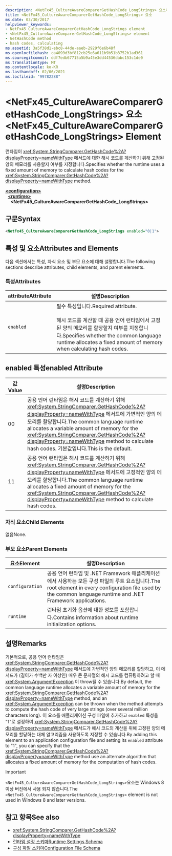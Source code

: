```yaml
---
description: <NetFx45_CultureAwareComparerGetHashCode_LongStrings> 요소에 대해 자세히 알아보세요.
title: <NetFx45_CultureAwareComparerGetHashCode_LongStrings> 요소
ms.date: 03/30/2017
helpviewer_keywords:
- NetFx45_CultureAwareComparerGetHashCode_LongStrings element
- <NetFx45_CultureAwareComparerGetHashCode_LongStrings> element
- GetHashCode method
- hash codes, calculating
ms.assetid: 3a5f38d1-ebc8-44de-aaeb-2929f6e6b48f
ms.openlocfilehash: ca4099d3bf812cb25e6a611b9b51b3752b1ad361
ms.sourcegitcommit: ddf7edb67715a5b9a45e3dd44536dabc153c1de0
ms.translationtype: MT
ms.contentlocale: ko-KR
ms.lasthandoff: 02/06/2021
ms.locfileid: "99782288"
---
```

# <a name="netfx45_cultureawarecomparergethashcode_longstrings-element"></a><span data-ttu-id="a5e04-103">\<NetFx45_CultureAwareComparerGetHashCode_LongStrings> 요소</span><span class="sxs-lookup"><span data-stu-id="a5e04-103">\<NetFx45_CultureAwareComparerGetHashCode_LongStrings> Element</span></span>

<span data-ttu-id="a5e04-104">런타임이 <xref:System.StringComparer.GetHashCode%2A?displayProperty=nameWithType> 메서드에 대한 해시 코드를 계산하기 위해 고정된 양의 메모리를 사용할지 여부를 지정합니다.</span><span class="sxs-lookup"><span data-stu-id="a5e04-104">Specifies whether the runtime uses a fixed amount of memory to calculate hash codes for the <xref:System.StringComparer.GetHashCode%2A?displayProperty=nameWithType> method.</span></span>

[**\<configuration>**](../configuration-element.md)\
&nbsp;&nbsp;[**\<runtime>**](runtime-element.md)\
&nbsp;&nbsp;&nbsp;&nbsp;**\<NetFx45_CultureAwareComparerGetHashCode_LongStrings>**  

## <a name="syntax"></a><span data-ttu-id="a5e04-105">구문</span><span class="sxs-lookup"><span data-stu-id="a5e04-105">Syntax</span></span>

```xml
<NetFx45_CultureAwareComparerGetHashCode_LongStrings enabled="0|1">
```

## <a name="attributes-and-elements"></a><span data-ttu-id="a5e04-106">특성 및 요소</span><span class="sxs-lookup"><span data-stu-id="a5e04-106">Attributes and Elements</span></span>

<span data-ttu-id="a5e04-107">다음 섹션에서는 특성, 자식 요소 및 부모 요소에 대해 설명합니다.</span><span class="sxs-lookup"><span data-stu-id="a5e04-107">The following sections describe attributes, child elements, and parent elements.</span></span>

### <a name="attributes"></a><span data-ttu-id="a5e04-108">특성</span><span class="sxs-lookup"><span data-stu-id="a5e04-108">Attributes</span></span>

|<span data-ttu-id="a5e04-109">attribute</span><span class="sxs-lookup"><span data-stu-id="a5e04-109">Attribute</span></span>|<span data-ttu-id="a5e04-110">설명</span><span class="sxs-lookup"><span data-stu-id="a5e04-110">Description</span></span>|
|---------------|-----------------|
|`enabled`|<span data-ttu-id="a5e04-111">필수 특성입니다.</span><span class="sxs-lookup"><span data-stu-id="a5e04-111">Required attribute.</span></span><br /><br /> <span data-ttu-id="a5e04-112">해시 코드를 계산할 때 공용 언어 런타임에서 고정된 양의 메모리를 할당할지 여부를 지정합니다.</span><span class="sxs-lookup"><span data-stu-id="a5e04-112">Specifies whether the common language runtime allocates a fixed amount of memory when calculating hash codes.</span></span>|

## <a name="enabled-attribute"></a><span data-ttu-id="a5e04-113">enabled 특성</span><span class="sxs-lookup"><span data-stu-id="a5e04-113">enabled Attribute</span></span>

|<span data-ttu-id="a5e04-114">값</span><span class="sxs-lookup"><span data-stu-id="a5e04-114">Value</span></span>|<span data-ttu-id="a5e04-115">설명</span><span class="sxs-lookup"><span data-stu-id="a5e04-115">Description</span></span>|
|-----------|-----------------|
|<span data-ttu-id="a5e04-116">0</span><span class="sxs-lookup"><span data-stu-id="a5e04-116">0</span></span>|<span data-ttu-id="a5e04-117">공용 언어 런타임은 해시 코드를 계산하기 위해 <xref:System.StringComparer.GetHashCode%2A?displayProperty=nameWithType> 메서드에 가변적인 양의 메모리를 할당합니다.</span><span class="sxs-lookup"><span data-stu-id="a5e04-117">The common language runtime allocates a variable amount of memory for the <xref:System.StringComparer.GetHashCode%2A?displayProperty=nameWithType> method to calculate hash codes.</span></span> <span data-ttu-id="a5e04-118">기본값입니다.</span><span class="sxs-lookup"><span data-stu-id="a5e04-118">This is the default.</span></span>|
|<span data-ttu-id="a5e04-119">1</span><span class="sxs-lookup"><span data-stu-id="a5e04-119">1</span></span>|<span data-ttu-id="a5e04-120">공용 언어 런타임은 해시 코드를 계산하기 위해 <xref:System.StringComparer.GetHashCode%2A?displayProperty=nameWithType> 메서드에 고정적인 양의 메모리를 할당합니다.</span><span class="sxs-lookup"><span data-stu-id="a5e04-120">The common language runtime allocates a fixed amount of memory for the <xref:System.StringComparer.GetHashCode%2A?displayProperty=nameWithType> method to calculate hash codes.</span></span>|

### <a name="child-elements"></a><span data-ttu-id="a5e04-121">자식 요소</span><span class="sxs-lookup"><span data-stu-id="a5e04-121">Child Elements</span></span>

<span data-ttu-id="a5e04-122">없음</span><span class="sxs-lookup"><span data-stu-id="a5e04-122">None.</span></span>

### <a name="parent-elements"></a><span data-ttu-id="a5e04-123">부모 요소</span><span class="sxs-lookup"><span data-stu-id="a5e04-123">Parent Elements</span></span>

|<span data-ttu-id="a5e04-124">요소</span><span class="sxs-lookup"><span data-stu-id="a5e04-124">Element</span></span>|<span data-ttu-id="a5e04-125">설명</span><span class="sxs-lookup"><span data-stu-id="a5e04-125">Description</span></span>|
|-------------|-----------------|
|`configuration`|<span data-ttu-id="a5e04-126">공용 언어 런타임 및 .NET Framework 애플리케이션에서 사용하는 모든 구성 파일의 루트 요소입니다.</span><span class="sxs-lookup"><span data-stu-id="a5e04-126">The root element in every configuration file used by the common language runtime and .NET Framework applications.</span></span>|
|`runtime`|<span data-ttu-id="a5e04-127">런타임 초기화 옵션에 대한 정보를 포함합니다.</span><span class="sxs-lookup"><span data-stu-id="a5e04-127">Contains information about runtime initialization options.</span></span>|

## <a name="remarks"></a><span data-ttu-id="a5e04-128">설명</span><span class="sxs-lookup"><span data-stu-id="a5e04-128">Remarks</span></span>

<span data-ttu-id="a5e04-129">기본적으로, 공용 언어 런타임은 <xref:System.StringComparer.GetHashCode%2A?displayProperty=nameWithType> 메서드에 가변적인 양의 메모리를 할당하고, 이 메서드가 (길이가 수백만 자 이상인) 매우 큰 문자열의 해시 코드를 컴퓨팅하려고 할 때 <xref:System.ArgumentException> 이 throw될 수 있습니다.</span><span class="sxs-lookup"><span data-stu-id="a5e04-129">By default, the common language runtime allocates a variable amount of memory for the <xref:System.StringComparer.GetHashCode%2A?displayProperty=nameWithType> method, and an <xref:System.ArgumentException> can be thrown when the method attempts to compute the hash code of very large strings (over several million characters long).</span></span> <span data-ttu-id="a5e04-130">이 요소를 애플리케이션 구성 파일에 추가하고 `enabled` 특성을 "1"로 설정하여 <xref:System.StringComparer.GetHashCode%2A?displayProperty=nameWithType> 메서드가 해시 코드의 계산을 위해 고정된 양의 메모리를 할당하는 대체 알고리즘을 사용하도록 지정할 수 있습니다.</span><span class="sxs-lookup"><span data-stu-id="a5e04-130">By adding this element to an application configuration file and setting its `enabled` attribute to "1", you can specify that the <xref:System.StringComparer.GetHashCode%2A?displayProperty=nameWithType> method use an alternate algorithm that allocates a fixed amount of memory for the computation of hash codes.</span></span>

> [!IMPORTANT]
> <span data-ttu-id="a5e04-131">`<NetFx45_CultureAwareComparerGetHashCode_LongStrings>`요소는 Windows 8 이상 버전에서 사용 되지 않습니다.</span><span class="sxs-lookup"><span data-stu-id="a5e04-131">The `<NetFx45_CultureAwareComparerGetHashCode_LongStrings>` element is not used in Windows 8 and later versions.</span></span>

## <a name="see-also"></a><span data-ttu-id="a5e04-132">참고 항목</span><span class="sxs-lookup"><span data-stu-id="a5e04-132">See also</span></span>

- <xref:System.StringComparer.GetHashCode%2A?displayProperty=nameWithType>
- [<span data-ttu-id="a5e04-133">런타임 설정 스키마</span><span class="sxs-lookup"><span data-stu-id="a5e04-133">Runtime Settings Schema</span></span>](index.md)
- [<span data-ttu-id="a5e04-134">구성 파일 스키마</span><span class="sxs-lookup"><span data-stu-id="a5e04-134">Configuration File Schema</span></span>](../index.md)
